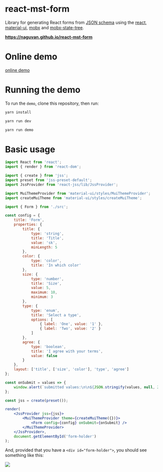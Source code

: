 # react-mst-form

Library for generating React forms from [JSON schema](https://json-schema.org/) using the [react](https://github.com/facebook/react), [material-ui](https://github.com/mui-org/material-ui), [mobx](https://github.com/mobxjs/mobx) and [mobx-state-tree](https://github.com/mobxjs/mobx-state-tree).

**https://naguvan.github.io/react-mst-form**

# Online demo

[online demo](https://naguvan.github.io/react-mst-form/demo/index.html)

# Running the demo

To run the `demo`, clone this repository, then run:

```bash
yarn install

yarn run dev

yarn run demo
```

# Basic usage

```jsx
import React from 'react';
import { render } from 'react-dom';

import { create } from 'jss';
import preset from 'jss-preset-default';
import JssProvider from 'react-jss/lib/JssProvider';

import MuiThemeProvider from 'material-ui/styles/MuiThemeProvider';
import createMuiTheme from 'material-ui/styles/createMuiTheme';

import { Form } from './src';

const config = {
    title: 'Form',
    properties: {
        title: {
            type: 'string',
            title: 'Title',
            value: 'sk',
            minLength: 5
        },
        color: {
            type: 'color',
            title: 'In which color'
        },
        size: {
            type: 'number',
            title: 'Size',
            value: 5,
            maximum: 10,
            minimum: 3
        },
        type: {
            type: 'enum',
            title: 'Select a type',
            options: [
                { label: 'One', value: '1' },
                { label: 'Two', value: '2' }
            ]
        },
        agree: {
            type: 'boolean',
            title: 'I agree with your terms',
            value: false
        }
    },
    layout: ['title', ['size', 'color'], 'type', 'agree']
};

const onSubmit = values => {
    window.alert(`submitted values:\n\n${JSON.stringify(values, null, 2)}`);
};

const jss = create(preset());

render(
    <JssProvider jss={jss}>
        <MuiThemeProvider theme={createMuiTheme({})}>
            <Form config={config} onSubmit={onSubmit} />
        </MuiThemeProvider>
    </JssProvider>,
    document.getElementById('form-holder')
);
```

And, provided that you have a `<div id="form-holder">`, you should see something like this:

![](https://raw.githubusercontent.com/naguvan/react-mst-form/master/demo/form.png)

